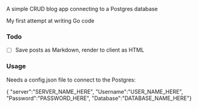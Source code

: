 A simple CRUD blog app connecting to a Postgres database

My first attempt at writing Go code

### Todo

- [ ] Save posts as Markdown, render to client as HTML

### Usage

Needs a config.json file to connect to the Postgres:

{ "server":"SERVER_NAME_HERE", "Username":"USER_NAME_HERE", "Password":"PASSWORD_HERE", "Database":"DATABASE_NAME_HERE"}